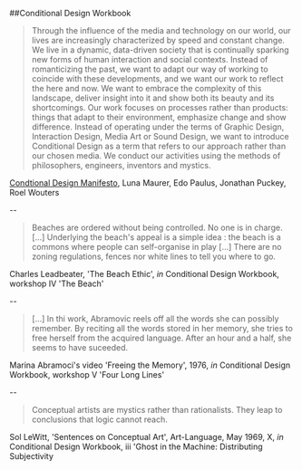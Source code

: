 ##Conditional Design Workbook

>Through the influence of the media and technology on our world, our lives are increasingly characterized by speed and constant change. We live in a dynamic, data-driven society that is continually sparking new forms of human interaction and social contexts. Instead of romanticizing the past, we want to adapt our way of working to coincide with these developments, and we want our work to reflect the here and now. We want to embrace the complexity of this landscape, deliver insight into it and show both its beauty and its shortcomings.
>Our work focuses on processes rather than products: things that adapt to their environment, emphasize change and show difference.
>Instead of operating under the terms of Graphic Design, Interaction Design, Media Art or Sound Design, we want to introduce Conditional Design as a term that refers to our approach rather than our chosen media. We conduct our activities using the methods of philosophers, engineers, inventors and mystics.

[Condtional Design Manifesto](http://conditionaldesign.org/manifesto/), Luna Maurer, Edo Paulus, Jonathan Puckey, Roel Wouters

--
> Beaches are ordered without being controlled. No one is in charge. [...] Underlying the beach's appeal is a simple idea : the beach is a commons where people can self-organise in play [...] There are no zoning regulations, fences nor white lines to tell you where to go.

Charles Leadbeater, 'The Beach Ethic', *in* Conditional Design Workbook, workshop IV 'The Beach'

--
> [...] In thi work, Abramovic reels off all the words she can possibly remember. By reciting all the words stored in her memory, she tries to free herself from the acquired language. After an hour and a half, she seems to have suceeded.

Marina Abramoci's video 'Freeing the Memory', 1976, *in* Conditional Design Workbook, workshop V 'Four Long Lines'

--
> Conceptual artists are mystics rather than rationalists. They leap to conclusions that logic cannot reach.

Sol LeWitt, 'Sentences on Conceptual Art', Art-Language, May 1969, X, *in* Conditional Design Workbook, iii 'Ghost in the Machine: Distributing Subjectivity
